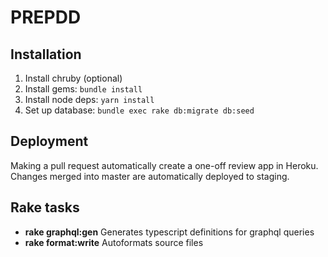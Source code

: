 # PREPDD

## Installation

1. Install chruby (optional)
2. Install gems: `bundle install`
3. Install node deps: `yarn install`
4. Set up database: `bundle exec rake db:migrate db:seed`

## Deployment

Making a pull request automatically create a one-off review app in Heroku. Changes merged into master are automatically deployed to staging.

## Rake tasks

- **rake graphql:gen** Generates typescript definitions for graphql queries
- **rake format:write** Autoformats source files
